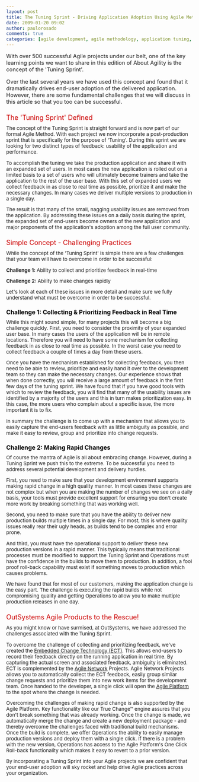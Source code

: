 ```yaml
---
layout: post
title: The Tuning Sprint - Driving Application Adoption Using Agile Methods
date: 2009-01-20 09:02
author: paulorosado
comments: true
categories: [agile development, agile methodology, application tuning, Dev Zone, usability, user adoption, user feedback]
---
```

<p style="margin-top: 0pt; font-size: 11pt; margin-bottom: 1em;">With over 500 successful Agile projects under our belt, one of the key learning points we want to share in this edition of About Agility is the concept of the 'Tuning Sprint'.</p>
<p style="margin-top: 0pt; font-size: 11pt; margin-bottom: 1em;">Over the last several years we have used this concept and found that it dramatically drives end-user adoption of the delivered application.
However, there are some fundamental challenges that we will discuss in this article so that you too can be successful.</p>
<!--more-->
<p style="margin-top: 1.3em; font-size: 18px; margin-bottom: 0.563em; color: #cc0000;">The 'Tuning Sprint' Defined</p>
<p style="margin-top: 0pt; font-size: 10pt; margin-bottom: 1em;">The concept of the Tuning Sprint is straight forward and is now part of our formal Agile Method. With each project we now incorporate a post-production sprint that is specifically for the purpose of 'Tuning'. During this sprint we are looking for two distinct types of feedback: usability of the application and performance.</p>
<p style="margin-top: 0pt; font-size: 10pt; margin-bottom: 1em;">To accomplish the tuning we take the production application and share it with an expanded set of users. In most cases the new application is rolled out on a limited basis to a set of users who will ultimately become trainers and take the application to the rest of the user base. With this set of expanded users we collect feedback in as close to real time as possible, prioritize it and make the necessary changes. In many cases we deliver multiple versions to production in a single day.</p>
<p style="margin-top: 0pt; font-size: 10pt; margin-bottom: 1em;">The result is that many of the small, nagging usability issues are removed from the application. By addressing these issues on a daily basis during the sprint, the expanded set of end-users become owners of the new application and major proponents of the application's adoption among the full user community.</p>
<p style="margin-top: 1.3em; font-size: 18px; margin-bottom: 0.563em; color: #cc0000;">Simple Concept - Challenging Practices</p>
<p style="margin-top: 0pt; font-size: 10pt; margin-bottom: 1em;">While the concept of the 'Tuning Sprint' is simple there are a few challenges that your team will have to overcome in order to be successful:</p>
<p style="margin-top: 0pt; font-size: 10pt; margin-bottom: 1em;"><strong>Challenge 1: </strong>Ability to collect and prioritize feedback in real-time</p>
<p style="margin-top: 0pt; font-size: 10pt; margin-bottom: 1em;"><strong>Challenge 2: </strong>Ability to make changes rapidly</p>
<p style="margin-top: 0pt; font-size: 10pt; margin-bottom: 1em;">Let's look at each of these issues in more detail and make sure we fully understand what must be overcome in order to be successful.</p>
<p style="margin-top: 1.3em; font-size: 16px; margin-bottom: 0.563em; color: black; font-weight: bold;">Challenge 1: Collecting &amp; Prioritizing Feedback in Real Time</p>
<p style="margin-top: 0pt; font-size: 10pt; margin-bottom: 1em;">While this might sound simple, for many projects this will become a big challenge quickly. First, you need to consider the proximity of your expanded user base. In many cases the users of the application will be in remote locations. Therefore you will need to have some mechanism for collecting feedback in as close to real time as possible. In the worst case you need to collect feedback a couple of times a day from these users.</p>
<p style="margin-top: 0pt; font-size: 10pt; margin-bottom: 1em;">Once you have the mechanism established for collecting feedback, you then need to be able to review, prioritize and easily hand it over to the development team so they can make the necessary changes. Our experience shows that when done correctly, you will receive a large amount of feedback in the first few days of the tuning sprint. We have found that if you have good tools with which to review the feedback, you will find that many of the usability issues are identified by a majority of the users and this in turn makes prioritization easy. In this case, the more users who complain about a specific issue, the more important it is to fix.</p>
<p style="margin-top: 0pt; font-size: 10pt; margin-bottom: 1em;">In summary the challenge is to come up with a mechanism that allows you to easily capture the end-users feedback with as little ambiguity as possible, and make it easy to review, group and prioritize into change requests.</p>
<p style="margin-top: 1.3em; font-size: 16px; margin-bottom: 0.563em; color: black; font-weight: bold;">Challenge 2: Making Rapid Changes</p>
<p style="margin-top: 0pt; font-size: 10pt; margin-bottom: 1em;">Of course the mantra of Agile is all about embracing change. However, during a Tuning Sprint we push this to the extreme. To be successful you need to address several potential development and delivery hurdles.</p>
<p style="margin-top: 0pt; font-size: 10pt; margin-bottom: 1em;">First, you need to make sure that your development environment supports making rapid change in a high quality manner. In most cases these changes are not complex but when you are making the number of changes we see on a daily basis, your tools must provide excellent support for ensuring you don't create more work by breaking something that was working well.</p>
<p style="margin-top: 0pt; font-size: 10pt; margin-bottom: 1em;">Second, you need to make sure that you have the ability to deliver new production builds multiple times in a single day. For most, this is where quality issues really rear their ugly heads, as builds tend to be complex and error prone.</p>
<p style="margin-top: 0pt; font-size: 10pt; margin-bottom: 1em;">And third, you must have the operational support to deliver these new production versions in a rapid manner. This typically means that traditional processes must be modified to support the Tuning Sprint and Operations must have the confidence in the builds to move them to production. In addition, a fool proof roll-back capability must exist if something moves to production which causes problems.</p>
<p style="margin-top: 0pt; font-size: 10pt; margin-bottom: 1em;">We have found that for most of our customers, making the application change is the easy part. The challenge is executing the rapid builds while not compromising quality and getting Operations to allow you to make multiple production releases in one day.</p>
<p style="margin-top: 1.3em; font-size: 18px; margin-bottom: 0.563em; color: #cc0000;">OutSystems Agile Products to the Rescue!</p>
<p style="margin-top: 0pt; font-size: 10pt; margin-bottom: 1em;">As you might know or have surmised, at OutSystems, we have addressed the challenges associated with the Tuning Sprint.</p>
<p style="margin-top: 0pt; font-size: 10pt; margin-bottom: 1em;">To overcome the challenge of collecting and prioritizing feedback, we've created the <a href="http://www.outsystems.com/goto/ECT-Demo"><span style="text-decoration: underline;">Embedded Change Technology (ECT)</span></a>. This allows end-users to record their feedback directly on the running application in real time. By capturing the actual screen and associated feedback, ambiguity is eliminated.
ECT is complemented by the <a href="http://www.outsystems.com/goto/Agile-Network"><span style="text-decoration: underline;">Agile Network</span></a> Projects. Agile Network Projects allows you to automatically collect the ECT feedback, easily group similar change requests and prioritize them into new work items for the development team. Once handed to the developer, a single click will open the <a href="http://www.outsystems.com/goto/Agile-Platform"><span style="text-decoration: underline;">Agile Platform</span> </a>to the spot where the change is needed.</p>
<p style="margin-top: 0pt; font-size: 10pt; margin-bottom: 1em;">Overcoming the challenges of making rapid change is also supported by the Agile Platform. Key functionality like our True Change™ engine assures that you don't break something that was already working. Once the change is made, we automatically merge the change and create a new deployment package - and thereby overcome the challenges faced with traditional build mechanisms. Once the build is complete, we offer Operations the ability to easily manage production versions and deploy them with a single click. If there is a problem with the new version, Operations has access to the Agile Platform's One Click Roll-back functionality which makes it easy to revert to a prior version.</p>
<p style="margin-top: 0pt; font-size: 10pt; margin-bottom: 1em;">By incorporating a Tuning Sprint into your Agile projects we are confident that your end-user adoption will sky rocket and help drive Agile practices across your organization.</p>

